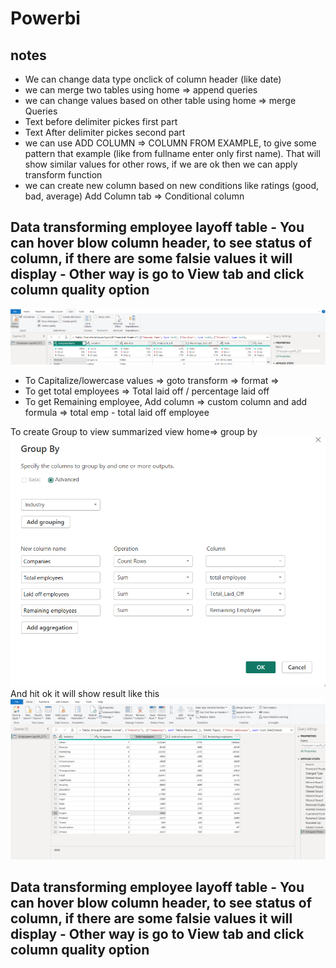 # Powerbi

## notes

- We can change data type onclick of column header (like date)
- we can merge two tables using home => append queries
- we can change values based on other table using home => merge Queries
- Text before delimiter pickes first part
- Text After delimiter pickes second part
- we can use ADD COLUMN => COLUMN FROM EXAMPLE, to give some pattern that example (like from fullname enter only first name). That will show similar values for other rows, if we are ok then we can apply transform function
- we can create new column based on new conditions like ratings (good, bad, average) Add Column tab => Conditional column

## Data transforming employee layoff table - You can hover blow column header, to see status of column, if there are some falsie values it will display - Other way is go to View tab and click column quality option

![alt text](notes/image.png)

- To Capitalize/lowercase values => goto transform => format =>
- To get total employees => Total laid off / percentage laid off
- To get Remaining employee, Add column => custom column and add formula => total emp - total laid off employee

To create Group to view summarized view
home=> group by
![alt text](notes/image-1.png)
And hit ok it will show result like this
![alt text](notes/image-2.png)

## Data transforming employee layoff table - You can hover blow column header, to see status of column, if there are some falsie values it will display - Other way is go to View tab and click column quality option

